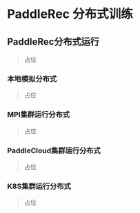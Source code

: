 # PaddleRec 分布式训练

## PaddleRec分布式运行
> 占位
### 本地模拟分布式
> 占位
### MPI集群运行分布式
> 占位
### PaddleCloud集群运行分布式
> 占位
### K8S集群运行分布式
> 占位


